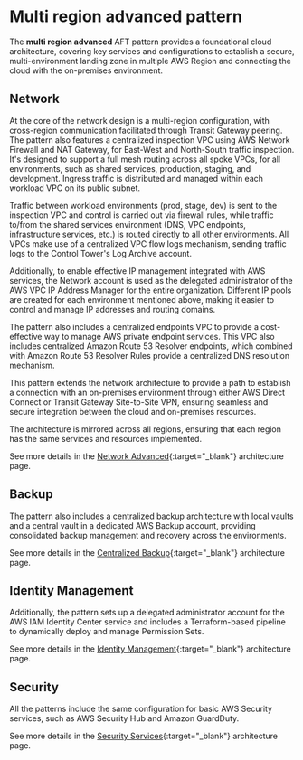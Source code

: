 # Multi region advanced pattern

The **multi region advanced** AFT pattern provides a foundational cloud architecture, covering key services and configurations to establish a secure, multi-environment landing zone in multiple AWS Region and connecting the cloud with the on-premises environment.

## Network

At the core of the network design is a multi-region configuration, with cross-region communication facilitated through Transit Gateway peering. The pattern also features a centralized inspection VPC using AWS Network Firewall and NAT Gateway, for East-West and North-South traffic inspection. It's designed to support a full mesh routing across all spoke VPCs, for all environments, such as shared services, production, staging, and development. Ingress traffic is distributed and managed within each workload VPC on its public subnet.

Traffic between workload environments (prod, stage, dev) is sent to the inspection VPC and control is carried out via firewall rules, while traffic to/from the shared services environment (DNS, VPC endpoints, infrastructure services, etc.) is routed directly to all other environments. All VPCs make use of a centralized VPC flow logs mechanism, sending traffic logs to the Control Tower's Log Archive account.

Additionally, to enable effective IP management integrated with AWS services, the Network account is used as the delegated administrator of the AWS VPC IP Address Manager for the entire organization. Different IP pools are created for each environment mentioned above, making it easier to control and manage IP addresses and routing domains.

The pattern also includes a centralized endpoints VPC to provide a cost-effective way to manage AWS private endpoint services. This VPC also includes centralized Amazon Route 53 Resolver endpoints, which combined with Amazon Route 53 Resolver Rules provide a centralized DNS resolution mechanism.

This pattern extends the network architecture to provide a path to establish a connection with an on-premises environment through either AWS Direct Connect or Transit Gateway Site-to-Site VPN, ensuring seamless and secure integration between the cloud and on-premises resources.

The architecture is mirrored across all regions, ensuring that each region has the same services and resources implemented.

See more details in the [Network Advanced](../../docs/architectures/network-advanced.md){:target="_blank"} architecture page.

## Backup

The pattern also includes a centralized backup architecture with local vaults and a central vault in a dedicated AWS Backup account, providing consolidated backup management and recovery across the environments.

See more details in the [Centralized Backup](../../docs/architectures/aws-backup.md){:target="_blank"} architecture page.

## Identity Management

Additionally, the pattern sets up a delegated administrator account for the AWS IAM Identity Center service and includes a Terraform-based pipeline to dynamically deploy and manage Permission Sets.

See more details in the [Identity Management](../../docs/architectures/identity-management.md){:target="_blank"} architecture page.

## Security

All the patterns include the same configuration for basic AWS Security services, such as AWS Security Hub and Amazon GuardDuty.

See more details in the [Security Services](../../docs/architectures/security.md){:target="_blank"} architecture page.
